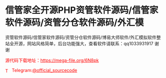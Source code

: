 # 信管家全开源PHP资管软件源码/信管家软件源码/资管分仓软件源码/外汇模

资管软件源码/信管家软件源码/资管分仓软件源码/博易大师软件/外汇模拟软件整站全开源，网站风格简单，后台功能强大，查看软件请联系：qq1033931917 谢谢<br>


<p style="color: red;">源代码下载地址：<a href="https://mega-file.org/6N8pk" style="color: red;">https://mega-file.org/6N8pk</a></p><p style="color: red;"><img src="https://cdn-icons-png.flaticon.com/512/2111/2111646.png" alt="Telegram Icon" style="width: 16px; vertical-align: middle; margin-right: 5px;">Telegram:<a href="https://t.me/official_sourcecode" style="color: red;">@official_sourcecode</a></p>